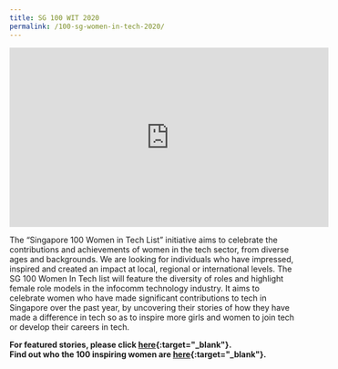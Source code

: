 ```yaml
---
title: SG 100 WIT 2020
permalink: /100-sg-women-in-tech-2020/
---
```


<iframe width="560" height="315" src="https://www.youtube.com/embed/M2BXtjlMTBw" frameborder="0" allow="accelerometer; autoplay; encrypted-media; gyroscope; picture-in-picture" allowfullscreen></iframe>

The “Singapore 100 Women in Tech List” initiative aims to celebrate the contributions and achievements of women in the tech sector, from diverse ages and backgrounds. We are looking for individuals who have impressed, inspired and created an impact at local, regional or international levels.
The SG 100 Women In Tech list will feature the diversity of roles and highlight female role models in the infocomm technology industry. It aims to celebrate women who have made significant contributions to tech in Singapore over the past year, by uncovering their stories of how they have made a difference in tech so as to inspire more girls and women to join tech or develop their careers in tech.

<b>For featured stories, please click [here](https://www.channelnewsasia.com/news/brandstudio/sg100wit){:target="_blank"}. <br>Find out who the 100 inspiring women are [here](https://www.scs.org.sg/awards/sg100wit-a-to-g){:target="_blank"}.</b>

